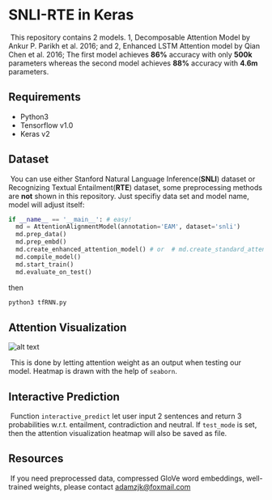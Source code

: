# SNLI-RTE in Keras

​	This repository contains 2 models. 1, Decomposable Attention Model by Ankur P. Parikh et al. 2016; and 2, Enhanced LSTM Attention model by Qian Chen et al. 2016; The first model achieves **86%** accuracy with only **500k** parameters whereas the second model achieves **88%** accuracy with **4.6m** parameters.

## Requirements

- Python3
- Tensorflow v1.0
- Keras v2

## Dataset

​	You can use either Stanford Natural Language Inference(**SNLI**) dataset or Recognizing Textual Entailment(**RTE**) dataset, some preprocessing methods are **not** shown in this repository. Just specifiy data set and model name, model will adjust itself:

```python
if __name__ == '__main__': # easy!
  md = AttentionAlignmentModel(annotation='EAM', dataset='snli')
  md.prep_data()
  md.prep_embd()
  md.create_enhanced_attention_model() # or  # md.create_standard_attention_model()
  md.compile_model()
  md.start_train()
  md.evaluate_on_test()
```

then 

```bash
python3 tfRNN.py
```

## Attention Visualization

![alt text](http://wx1.sinaimg.cn/large/98d135cfly1fft8uc9eucj20rs0jggn8.jpg)

​	This is done by letting attention weight as an output when testing our model. Heatmap is drawn with the help of ``seaborn``.

## Interactive Prediction

​	Function ``interactive_predict`` let user input 2 sentences and return 3 probabilities w.r.t. entailment, contradiction and neutral. If ``test_mode`` is set, then the attention visualization heatmap will also be saved as file.

## Resources

​	If you need preprocessed data, compressed GloVe word embeddings, well-trained weights, please contact adamzjk@foxmail.com



